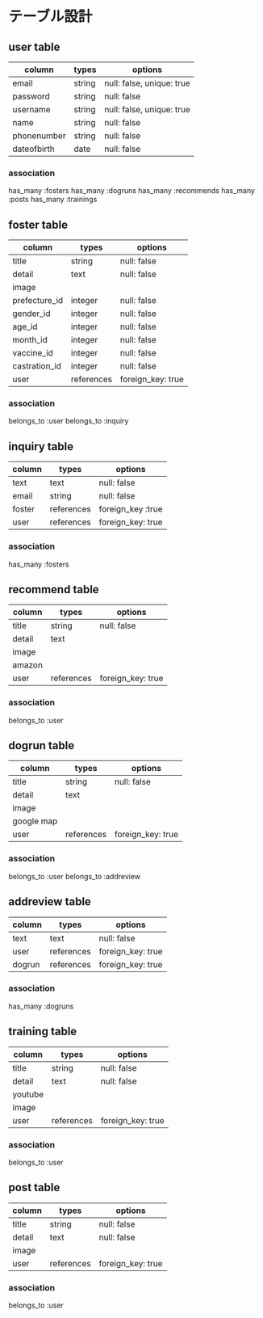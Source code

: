 # テーブル設計

## user table

| column      | types  | options                   |
| ----------- | ------ | ------------------------- |
| email       | string | null: false, unique: true |
| password    | string | null: false               |
| username    | string | null: false, unique: true |
| name        | string | null: false               |
| phonenumber | string | null: false               |
| dateofbirth | date   | null: false               |

### association

has_many :fosters
has_many :dogruns
has_many :recommends
has_many :posts
has_many :trainings

## foster table

| column        | types      | options           |
| ------------- | ---------- | ----------------- |
| title         | string     | null: false       |
| detail        | text       | null: false       |
| image         |            |                   |
| prefecture_id | integer    | null: false       |
| gender_id     | integer    | null: false       |
| age_id        | integer    | null: false       |
| month_id      | integer    | null: false       |
| vaccine_id    | integer    | null: false       |
| castration_id | integer    | null: false       |
| user          | references | foreign_key: true |

### association

belongs_to :user
belongs_to :inquiry

## inquiry table

| column | types      | options           |
| ------ | ---------- | ----------------- |
| text   | text       | null: false       |
| email  | string     | null: false       |
| foster | references | foreign_key :true |
| user   | references | foreign_key: true |

### association

has_many :fosters

## recommend table

| column | types      | options           |
| ------ | ---------- | ----------------- |
| title  | string     | null: false       |
| detail | text       |                   |
| image  |            |                   |
| amazon |            |                   |
| user   | references | foreign_key: true |

### association

belongs_to :user

## dogrun table

| column     | types      | options           |
| ---------- | ---------- | ----------------- |
| title      | string     | null: false       |
| detail     | text       |                   |
| image      |            |                   |
| google map |            |                   |
| user       | references | foreign_key: true |

### association

belongs_to :user
belongs_to :addreview

## addreview table

| column | types      | options           |
| ------ | ---------- | ----------------- |
| text   | text       | null: false       |
| user   | references | foreign_key: true |
| dogrun | references | foreign_key: true |

### association

has_many :dogruns

## training table

| column  | types      | options           |
| ------- | ---------- | ----------------- |
| title   | string     | null: false       |
| detail  | text       | null: false       |
| youtube |            |                   |
| image   |            |                   |
| user    | references | foreign_key: true |

### association

belongs_to :user

## post table

| column | types      | options           |
| ------ | ---------- | ----------------- |
| title  | string     | null: false       |
| detail | text       | null: false       |
| image  |            |                   |
| user   | references | foreign_key: true |

### association

belongs_to :user